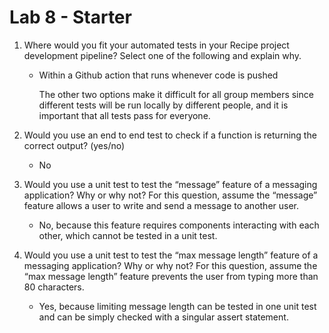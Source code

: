 # Lab 8 - Starter


1. Where would you fit your automated tests in your Recipe project development pipeline? Select one of the following and explain why.  

   - Within a Github action that runs whenever code is pushed 
   
      The other two options make it difficult for all group members since different tests will be run locally by different people, and it is important that all tests pass for everyone. 
2. Would you use an end to end test to check if a function is returning the correct output? (yes/no)
   - No
3. Would you use a unit test to test the “message” feature of a messaging application? Why or why not? For this question, assume the “message” feature allows a user to write and send a message to another user.
   - No, because this feature requires components interacting with each other, which cannot be tested in a unit test. 

4. Would you use a unit test to test the “max message length” feature of a messaging application? Why or why not? For this question, assume the “max message length” feature prevents the user from typing more than 80 characters.
   - Yes, because limiting message length can be tested in one unit test and can be simply checked with a singular assert statement.



